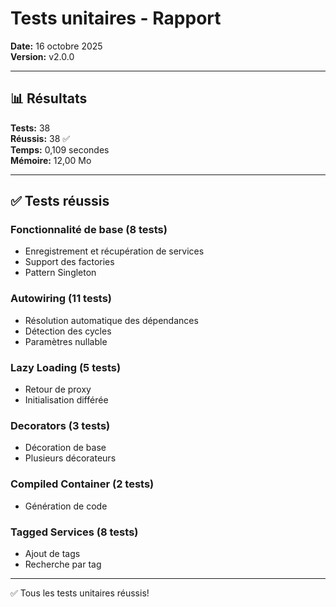 # Tests unitaires - Rapport

**Date:** 16 octobre 2025  
**Version:** v2.0.0

---

## 📊 Résultats

**Tests:** 38  
**Réussis:** 38 ✅  
**Temps:** 0,109 secondes  
**Mémoire:** 12,00 Mo

---

## ✅ Tests réussis

### Fonctionnalité de base (8 tests)
- Enregistrement et récupération de services
- Support des factories
- Pattern Singleton

### Autowiring (11 tests)
- Résolution automatique des dépendances
- Détection des cycles
- Paramètres nullable

### Lazy Loading (5 tests)
- Retour de proxy
- Initialisation différée

### Decorators (3 tests)
- Décoration de base
- Plusieurs décorateurs

### Compiled Container (2 tests)
- Génération de code

### Tagged Services (8 tests)
- Ajout de tags
- Recherche par tag

---

✅ Tous les tests unitaires réussis!

